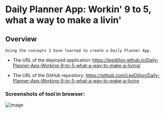 # Daily Planner App: Workin' 9 to 5, what a way to make a livin'


## Overview
 

```
Using the concepts I have learned to create a Daily Planner App.
```




* The URL of the deployed application: https://leedillon.github.io/Daily-Planner-App-Working-9-to-5-what-a-way-to-make-a-living/

* The URL of the GitHub repository: https://github.com/LeeDillon/Daily-Planner-App-Working-9-to-5-what-a-way-to-make-a-living

### Screenshots of tool in browser:
![image](https://user-images.githubusercontent.com/86656625/216162028-0cc1a42c-f2b5-4b66-8e4a-48a466330faf.png)

